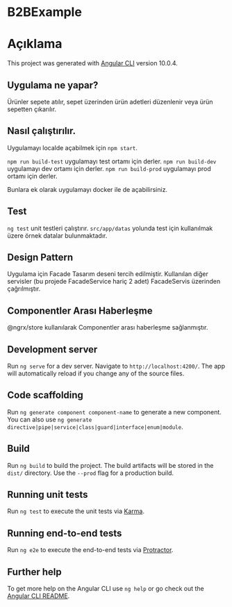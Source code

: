 # B2BExample

# Açıklama

This project was generated with [Angular CLI](https://github.com/angular/angular-cli) version 10.0.4.

## Uygulama ne yapar?

Ürünler sepete atılır, sepet üzerinden ürün adetleri düzenlenir veya ürün sepetten çıkarılır.

## Nasıl çalıştırılır.

Uygulamayı localde açabilmek için `npm start`.

`npm run build-test` uygulamayı test ortamı için derler.
`npm run build-dev` uygulamayı dev ortamı için derler.
`npm run build-prod` uygulamayı prod ortamı için derler.

Bunlara ek olarak uygulamayı docker ile de açabilirsiniz.

## Test

`ng test` unit testleri çalıştırır.
`src/app/datas` yolunda test için kullanılmak üzere örnek datalar bulunmaktadır.

## Design Pattern

Uygulama için Facade Tasarım deseni tercih edilmiştir.
Kullanılan diğer servisler (bu projede FacadeService hariç 2 adet) FacadeServis üzerinden çağrılmıştır.

## Componentler Arası Haberleşme

@ngrx/store kullanılarak Componentler arası haberleşme sağlanmıştır.

## Development server

Run `ng serve` for a dev server. Navigate to `http://localhost:4200/`. The app will automatically reload if you change any of the source files.

## Code scaffolding

Run `ng generate component component-name` to generate a new component. You can also use `ng generate directive|pipe|service|class|guard|interface|enum|module`.

## Build

Run `ng build` to build the project. The build artifacts will be stored in the `dist/` directory. Use the `--prod` flag for a production build.

## Running unit tests

Run `ng test` to execute the unit tests via [Karma](https://karma-runner.github.io).

## Running end-to-end tests

Run `ng e2e` to execute the end-to-end tests via [Protractor](http://www.protractortest.org/).

## Further help

To get more help on the Angular CLI use `ng help` or go check out the [Angular CLI README](https://github.com/angular/angular-cli/blob/master/README.md).

